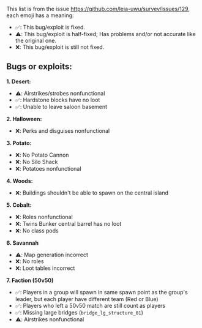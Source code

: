 This list is from the issue https://github.com/leia-uwu/survev/issues/129, each emoji has a meaning:
- ✅: This bug/exploit is fixed.
- ⚠️: This bug/exploit is half-fixed; Has problems and/or not accurate like the original one.
- ❌: This bug/exploit is still not fixed.

## Bugs or exploits:
**1. Desert:**
- ⚠️: Airstrikes/strobes nonfunctional
- ✅: Hardstone blocks have no loot
- ✅: Unable to leave saloon basement

**2. Halloween:**
- ❌: Perks and disguises nonfunctional

**3. Potato:**
- ❌: No Potato Cannon
- ❌: No Silo Shack
- ❌: Potatoes nonfunctional

**4. Woods:**
- ❌: Buildings shouldn't be able to spawn on the central island

**5. Cobalt:**
- ❌: Roles nonfunctional
- ❌: Twins Bunker central barrel has no loot
- ❌: No class pods

**6. Savannah**
- ⚠️: Map generation incorrect
- ❌: No roles
- ❌: Loot tables incorrect

**7. Faction (50v50)**
- ✅: Players in a group will spawn in same spawn point as the group's leader, but each player have different team (Red or Blue)
- ✅: Players who left a 50v50 match are still count as players
- ✅: Missing large bridges (`bridge_lg_structure_01`)
- ⚠️: Airstrikes nonfunctional